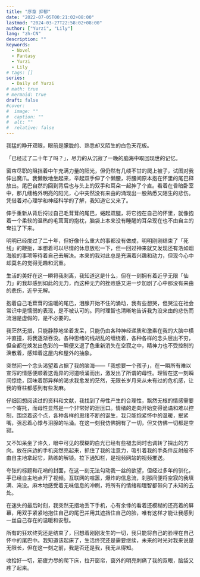 ```yaml
---
title: "序章 抑郁"
date: "2022-07-05T00:21:02+08:00"
lastmod: "2024-03-27T22:58:02+08:00"
author: ["Yurzi", "Lily"]
lang: "zh-CN"
description: ""
keywords:
  - Novel
  - Fantasy
  - Yurzi
  - Lily
# tags: []
series:
  - Daily of Yurzi
# math: true
# mermaid: true
draft: false
#cover:
#  image: ""
#  caption: ""
#  alt: ""
#  relative: false
---
```


我猛的睁开双眼，眼前是朦胧的、熟悉却又陌生的白色天花板。

「已经过了二十年了吗？」，尽力的从沉寂了一晚的脑海中取回现世的记忆。

窗帘尽职的阻挡着中午充满力量的阳光，但仍然有几缕不甘的爬上被子，试图对我伸出魔爪。我懒散地坐起来，举起双手伸了个懒腰，将腰间原本抱在怀里的尾巴释放出。尾巴自然的回到背后也与头上的双手和耳朵一起抻了个直。看着在昏暗卧室中，那几缕格外明亮的阳光，心中突然没有来由的涌现出一股熟悉又陌生的悲伤。凭借着对心理学和神经科学的了解，我知道它又来了。

伸手重新从背后捋过自己毛茸茸的尾巴，蜷起双腿，将它抱在自己的怀里，就像抱着一个柔软的温热的毛茸茸的抱枕，脑袋上本来没有睡醒的耳朵现在也不由自主的耷拉了下来。

明明已经度过了二十年，但好像什么重大的事都没有做成，明明刚刚结束了「死线」的鞭挞，本想着可以尽情的休息放松一下，但一回过神来就又发现还有浩如烟海般的事项等待着自己去解决。本来的我对此总是充满着兴趣和动力，但现今心中却莫名的觉得无趣和沉重。

生活的美好在这一瞬将我剥离，我知道这是什么，但在一刻拥有着近乎无限「仙力」的我却感到如此的无力，而这种无力的挫败感又进一步加剧了心中那没有来由的悲伤，近乎无解。

抱着自己毛茸茸的温暖的尾巴，泪腺开始不住的涌动，我有些想哭，但哭泣在社会常识中是懦弱的表现，是不被认可的。同时理智也清晰地告诉我为没来由的悲伤而流泪是虚假的，是不必要的。

我茫然无措，只能静静地坐着发呆，只能仍由各种神经递质和激素在我的大脑中横冲直撞，将我逐渐吞没。各种思绪的线胡乱的缠绕着，各种各样的念头层出不穷，但全都在焕发出色彩的一瞬便又退了色重新消失在空寂之中，精神力也不受控制的涣散着，感知着这屋内和屋外的抽象。

突然间一个念头渴望着占据了我的脑海——「我想要一个孩子」，在一瞬所有难以宣泻的情感便顺着这诡异的河道喷涌而出，激发出了所谓的母性。理智在这一刻瞬间惊绝，回味着那异样的渴求我愈发的茫然，无限长岁月来从未有过的危机感，让我的脊柱都感到有些发麻。

仔细回想阅读过的资料和文献，我找到了母性产生的合理性，飘然无根的情感需要一个寄托，而母性显然是一个非常好的泄压口。情绪的走向开始变得诡谲和难以控制，围绕着这个点，各种各样的思绪不断的诞生，我只能抱紧怀中的温暖，抿紧嘴，强忍着心悸与泪腺的咕涌。在这一刻我仿佛拥有了一切，但又仿佛一切都是空寂。

又不知呆坐了许久，眼中可见的模糊的白光已经有些褪去同时也调转了探出的方向。放在床边的手机突然亮起来，抓住了我的注意力，吸引着我的手条件反射般不由自主地拿起它，熟练的解锁。拉下通知栏，是视频网站的视频推送。

夸张的标题和花哨的封面，在这一刻无法勾动我一丝的欲望，但经过多年的驯化，手已经自主地点开了视频。互联网的喧嚣，爆炸的信息流，刹那间便将空寂的我填满、淹没。麻木地感受着无味信息的冲刷，将所有的情绪和理智都带向了未知的去处。

在迷失的最后时刻，我突然无措地丢下手机，心有余悸的看着还模糊的还亮着的屏幕，用双手紧紧地抱住自己的尾巴并用其遮挡住自己的脸，唯有这样才能让我感到一丝自己存在的温暖和安慰。

所有的狂欢终究还是结束了，回想着刚刚发生的一切，我只能将自己的脸埋在自己怀中的尾巴中。我知道该起床了，生活终究还是需要继续，未来的时光对我来说是无限长，但在这一刻之前，我是否还是我，我无从得知。

收拾好一切，筋疲力尽的爬下床，拉开窗帘，窗外的明亮刺痛了我的双眼，脑袋又疼了起来。
